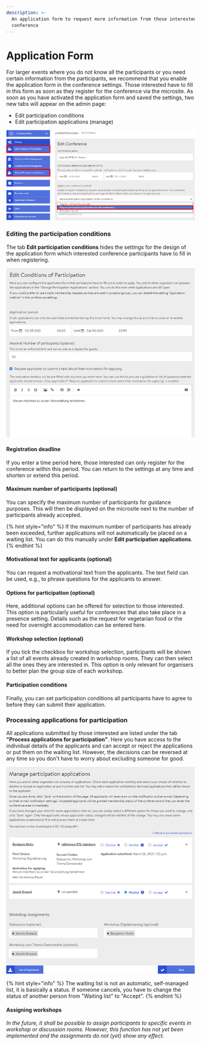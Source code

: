```yaml
---
description: >-
  An application form to request more information from those interested in the
  conference
---
```


# Application Form

For larger events where you do not know all the participants or you need certain information from the participants, we recommend that you enable the application form in the conference settings. Those interested have to fill in this form as soon as they register for the conference via the microsite. As soon as you have activated the application form and saved the settings, two new tabs will appear on the admin page:

* Edit participation conditions
* Edit participation applications \(manage\)

![Activating the participation requests in the settings](../../.gitbook/assets/ausschnittteilnahmebedinungen_eng.png)

### Editing the participation conditions

The tab **Edit participation conditions** hides the settings for the design of the application form which interested conference participants have to fill in when registering.

![Extract from the settings of the application form](../../.gitbook/assets/ausschnittteilnahmebedinungen02_eng.png)

#### Registration deadline

If you enter a time period here, those interested can only register for the conference within this period. You can return to the settings at any time and shorten or extend this period.

#### Maximum number of participants \(optional\)

You can specify the maximum number of participants for guidance purposes. This will then be displayed on the microsite next to the number of participants already accepted.

{% hint style="info" %}
If the maximum number of participants has already been exceeded, further applications will not automatically be placed on a waiting list. You can do this manually under **Edit participation applications**.
{% endhint %}

#### Motivational text for applicants \(optional\)

You can request a motivational text from the applicants. The text field can be used, e.g., to phrase questions for the applicants to answer.

#### Options for participation \(optional\)

Here, additional options can be offered for selection to those interested. This option is particularly useful for conferences that also take place in a presence setting. Details such as the request for vegetarian food or the need for overnight accommodation can be entered here.

#### Workshop selection \(optional\)

If you tick the checkbox for workshop selection, participants will be shown a list of all events already created in workshop rooms. They can then select all the ones they are interested in. This option is only relevant for organisers to better plan the group size of each workshop.

#### Participation conditions

Finally, you can set participation conditions all participants have to agree to before they can submit their application.

### Processing applications for participation

All applications submitted by those interested are listed under the tab **"Process applications for participation"**. Here you have access to the individual details of the applicants and can accept or reject the applications or put them on the waiting list. However, the decisions can be reversed at any time so you don't have to worry about excluding someone for good.

![](../../.gitbook/assets/ausschnittteilnahmebedinungen03_eng.png)

{% hint style="info" %}
The waiting list is not an automatic, self-managed list, it is basically a status. If someone cancels, you have to change the status of another person from "Waiting list" to "Accept".
{% endhint %}

#### Assigning workshops

_In the future, it shall be possible to assign participants to specific events in workshop or discussion rooms. However, this function has not yet been implemented and the assignments do not \(yet\) show any effect._

